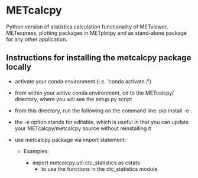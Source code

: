 # METcalcpy
Python version of statistics calculation functionality of METviewer, 
METexpress, plotting packages in METplotpy and as stand-alone package for any other application.

Instructions for installing the metcalcpy package locally
---------------------------------------------------------
- activate your conda environment (i.e. 'conda activate /<your conda env name/>')
- from within your active conda environment, cd to the METcalcpy/ directory, where you will see the setup.py script
- from this directory, run the following on the command line: pip install -e .
- the -e option stands for editable, which is useful in that you can update your METcalcpy/metcalcpy source without reinstalling it 

- use metcalcpy package via import statement:
  - Examples:
   
    - import metcalcpy.util.ctc_statistics as cstats
        - to use the functions in the ctc_statistics module
  
